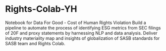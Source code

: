 # Rights-Colab-YH
Notebook for Data For Good - Cost of Human Rights Violation 
Build a pipeline to automate the process of identifying ESG metrics from SEC filings of 20F and proxy statements by harnessing NLP and data analysis. 
Deliver industry materiality map and insights of globalization of SASB standards for SASB team and Rights Colab.
